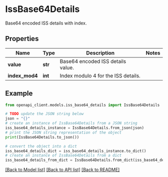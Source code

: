 # IssBase64Details

Base64 encoded ISS details with index.

## Properties

Name | Type | Description | Notes
------------ | ------------- | ------------- | -------------
**value** | **str** | Base64 encoded ISS details value. | 
**index_mod4** | **int** | Index modulo 4 for the ISS details. | 

## Example

```python
from openapi_client.models.iss_base64_details import IssBase64Details

# TODO update the JSON string below
json = "{}"
# create an instance of IssBase64Details from a JSON string
iss_base64_details_instance = IssBase64Details.from_json(json)
# print the JSON string representation of the object
print(IssBase64Details.to_json())

# convert the object into a dict
iss_base64_details_dict = iss_base64_details_instance.to_dict()
# create an instance of IssBase64Details from a dict
iss_base64_details_from_dict = IssBase64Details.from_dict(iss_base64_details_dict)
```
[[Back to Model list]](../README.md#documentation-for-models) [[Back to API list]](../README.md#documentation-for-api-endpoints) [[Back to README]](../README.md)


